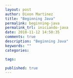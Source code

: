 ```yaml
---
layout: post
author: Dixon Martinez
title: "Beginning Java"
permalink: beginning-java
permalink_trl: iniciando-java
date: 2018-11-12 14:50:35
comments: true
description: "Beginning Java"
keywords: ""
categories:

tags:

published: true
---
```




<!--more-->
